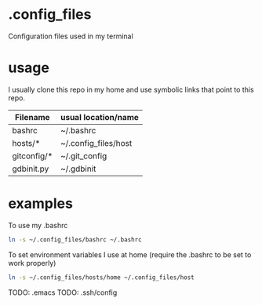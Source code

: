 # .config_files
Configuration files used in my terminal

# usage
I usually clone this repo in my home and use symbolic links that point to this repo.

| Filename    | usual location/name  |
| ----------- | -------------------- |
| bashrc      | ~/.bashrc            |
| hosts/*     | ~/.config_files/host |
| gitconfig/* | ~/.git_config        |
| gdbinit.py  | ~/.gdbinit           |

# examples
To use my .bashrc
```bash
ln -s ~/.config_files/bashrc ~/.bashrc
```

To set environment variables I use at home (require the .bashrc to be set to work properly)
```bash
ln -s ~/.config_files/hosts/home ~/.config_files/host
```

TODO: .emacs
TODO: .ssh/config